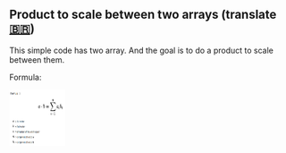                                                                 
## Product to scale between two arrays  (translate [🇧🇷](https://github.com/charlyBraga/product-to-scale-between-two-arrays/blob/main/README-PTBR.md))

This simple code has two array. And the goal is to do a product to scale between them.


Formula:

<img src="https://github.com/charlyBraga/product-to-scale-between-two-arrays/blob/main/formula_product_scale.png?raw=true" alt="MarineGEO circle logo" style="height: 100px; width:100px;"/>

